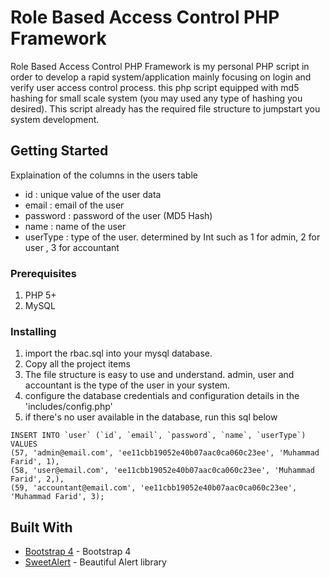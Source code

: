 # Role Based Access Control PHP Framework
Role Based Access Control PHP Framework is my personal PHP script in order to develop a rapid system/application mainly focusing on login and verify user access control process. this php script equipped with md5 hashing for small scale system (you may used any type of hashing you desired). This script already has the required file structure to jumpstart you system development. 

## Getting Started

Explaination of the columns in the users table
- id : unique value of the user data
- email : email of the user
- password : password of the user (MD5 Hash)
- name : name of the user
- userType : type of the user. determined by Int such as 1 for admin, 2 for user , 3 for accountant

### Prerequisites

1. PHP 5+
2. MySQL

### Installing

1. import the rbac.sql into your mysql database. 
2. Copy all the project items
3. The file structure is easy to use and understand. admin, user and accountant is the type of the user in your system.
4. configure the database credentials and configuration details in the 'includes/config.php'
5. if there's no user available in the database, run this sql below
```
INSERT INTO `user` (`id`, `email`, `password`, `name`, `userType`) VALUES
(57, 'admin@email.com', 'ee11cbb19052e40b07aac0ca060c23ee', 'Muhammad Farid', 1),
(58, 'user@email.com', 'ee11cbb19052e40b07aac0ca060c23ee', 'Muhammad Farid', 2,),
(59, 'accountant@email.com', 'ee11cbb19052e40b07aac0ca060c23ee', 'Muhammad Farid', 3);
```

## Built With

* [Bootstrap 4](https://getbootstrap.com/) - Bootstrap 4
* [SweetAlert](https://github.com/sweetalert2/sweetalert2) - Beautiful Alert library

